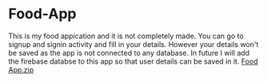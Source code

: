 # Food-App

This is my food appication and it is not completely made. You can go to signup and signin activity and fill in your details.
However your details won't be saved as the app is not connected to any database.
In future I will add the firebase databse to this app so that user details can be saved in it.
[Food App.zip](https://github.com/Braveheart-tech/Food-App/files/6770792/Food.App.zip)
